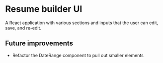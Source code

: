 # Resume builder UI
A React application with various sections and inputs that the user can edit, save, and re-edit.

## Future improvements
* Refactor the DateRange component to pull out smaller elements
